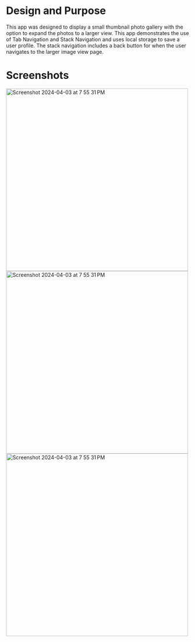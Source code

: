 # Design and Purpose

This app was designed to display a small thumbnail photo gallery with the option to expand the photos to a larger view. This app demonstrates the use of Tab Navigation and Stack Navigation and uses local storage to save a user profile. The stack navigation includes a back button for when the user navigates to the larger image view page.

# Screenshots

<img width="500" alt="Screenshot 2024-04-03 at 7 55 31 PM" src="https://github.com/msimio/INFO670/assets/137801161/a573cb1d-7039-4d61-9d6e-5b7e54dfdb33">

<img width="500" alt="Screenshot 2024-04-03 at 7 55 31 PM" src="https://github.com/msimio/INFO670/assets/137801161/086b6714-93f1-4edb-8b69-0fd9769edee3">

<img width="500" alt="Screenshot 2024-04-03 at 7 55 31 PM" src="https://github.com/msimio/INFO670/assets/137801161/ab394215-a93c-4561-98b1-12f7e7c6477d">


